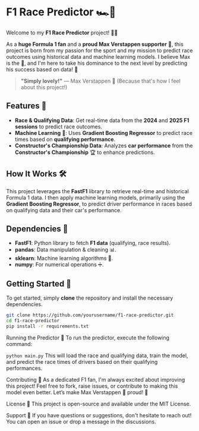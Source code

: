 # F1 Race Predictor 🏎️💨

Welcome to my **F1 Race Predictor** project! 🚗💨

As a **huge Formula 1 fan** and a **proud Max Verstappen supporter** 🦁, this project is born from my passion for the sport and my mission to predict race outcomes using historical data and machine learning models. I believe Max is the 🐐, and I'm here to take his dominance to the next level by predicting his success based on data! 🚀

> **"Simply lovely!"** — Max Verstappen 🦁 (Because that's how I feel about this project!)

## Features 🌟

- **Race & Qualifying Data**: Get real-time data from the **2024** and **2025 F1 sessions** to predict race outcomes.
- **Machine Learning** 🤖: Uses **Gradient Boosting Regressor** to predict race times based on **qualifying performance**.
- **Constructor's Championship Data**: Analyzes **car performance** from the **Constructor's Championship** 🏆 to enhance predictions.

## How It Works 🛠️

This project leverages the **FastF1** library to retrieve real-time and historical Formula 1 data. I then apply machine learning models, primarily using the **Gradient Boosting Regressor**, to predict driver performance in races based on qualifying data and their car's performance.

## Dependencies 🔧

- **FastF1**: Python library to fetch **F1 data** (qualifying, race results).
- **pandas**: Data manipulation & cleaning 📊.
- **sklearn**: Machine learning algorithms 🧠.
- **numpy**: For numerical operations ➗.

## Getting Started 🚀

To get started, simply **clone** the repository and install the necessary dependencies.

```bash
git clone https://github.com/yourusername/f1-race-predictor.git
cd f1-race-predictor
pip install -r requirements.txt
```
Running the Predictor 🏁
To run the predictor, execute the following command:

```python main.py```
This will load the race and qualifying data, train the model, and predict the race times of drivers based on their qualifying performances.

Contributing 🤝
As a dedicated F1 fan, I'm always excited about improving this project! Feel free to fork, raise issues, or contribute to making this model even better. Let’s make Max Verstappen 🦁 proud! 💪

License 📜
This project is open-source and available under the MIT License.

Support 💬
If you have questions or suggestions, don't hesitate to reach out! You can open an issue or drop a message in the discussions.


